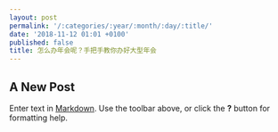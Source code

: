 ```yaml
---
layout: post
permalink: '/:categories/:year/:month/:day/:title/'
date: '2018-11-12 01:01 +0100'
published: false
title: 怎么办年会呢？手把手教你办好大型年会
---
```

## A New Post

Enter text in [Markdown](http://daringfireball.net/projects/markdown/). Use the toolbar above, or click the **?** button for formatting help.

